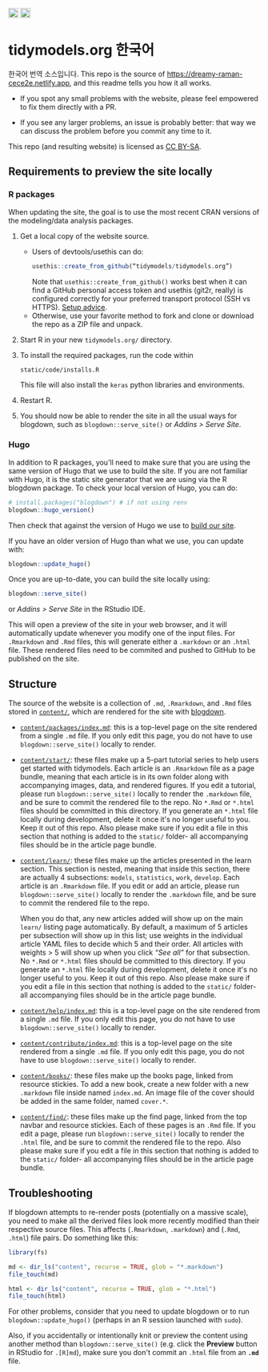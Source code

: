<a alt = "Netlify Deployments" href="https://app.netlify.com/sites/tidymodels-org/deploys"><img src="https://api.netlify.com/api/v1/badges/1979930f-1fd5-42cd-a097-c582d16c24d9/deploy-status" height = 20 /></a>
<a rel="license" href="http://creativecommons.org/licenses/by-sa/4.0/"><img alt="Creative Commons License" style="border-width:0" src="https://i.creativecommons.org/l/by-sa/4.0/88x31.png" height = 20 /></a>

# tidymodels.org 한국어

한국어 번역 소스입니다.
This repo is the source of <https://dreamy-raman-cece2e.netlify.app>, and this readme tells you how it all works. 

* If you spot any small problems with the website, please feel empowered to fix 
  them directly with a PR. 
  
* If you see any larger problems, an issue is probably better: that way we can 
  discuss the problem before you commit any time to it.

This repo (and resulting website) is licensed as [CC BY-SA](LICENSE.md).

## Requirements to preview the site locally 

### R packages

When updating the site, the goal is to use the most recent CRAN versions of the modeling/data analysis packages. 

1. Get a local copy of the website source.
   * Users of devtools/usethis can do:
     ```r
     usethis::create_from_github(“tidymodels/tidymodels.org”)
     ```
     Note that `usethis::create_from_github()` works best when it can find a
     GitHub personal access token and usethis (git2r, really) is configured
     correctly for your preferred transport protocol (SSH vs HTTPS).
     [Setup advice](https://usethis.r-lib.org/articles/articles/usethis-setup.html).
   * Otherwise, use your favorite method to fork and clone or download the
     repo as a ZIP file and unpack.
   
1. Start R in your new `tidymodels.org/` directory. 
   
1. To install the required packages, run the code within
   
   ```
   static/code/installs.R
   ```
   
   This file will also install the `keras` python libraries and environments. 
   
1. Restart R.

1. You should now be able to render the site in all the usual ways for blogdown,
   such as `blogdown::serve_site()` or *Addins > Serve Site*.

### Hugo

In addition to R packages, you'll need to make sure that you are using the same version of Hugo that we use to build the site. If you are not familiar with Hugo, it is the static site generator that we are using via the R blogdown package. To check your local version of Hugo, you can do:

```R
# install.packages("blogdown") # if not using renv
blogdown::hugo_version()
```

Then check that against the version of Hugo we use to [build our site](https://github.com/tidymodels/tidymodels.org/blob/master/netlify.toml#L6).

If you have an older version of Hugo than what we use, you can update with:

```R
blogdown::update_hugo()
```

Once you are up-to-date, you can build the site locally using: 

```R
blogdown::serve_site()
```

 or *Addins > Serve Site* in the RStudio IDE.

This will open a preview of the site in your web browser, and it will 
automatically update whenever you modify one of the input files. For `.Rmarkdown` and `.Rmd` files, this will generate either a `.markdown` or an `.html` file. These rendered files need to be commited and pushed to GitHub to be published on the site.

## Structure

The source of the website is a collection of `.md`, `.Rmarkdown`, and `.Rmd` files stored in [`content/`](content/), which are rendered for the site with [blogdown](https://bookdown.org/yihui/blogdown). 

* [`content/packages/index.md`](content/packages/): this is a top-level page on the site rendered from a single `.md` file. If you only edit this page, you do not have to use `blogdown::serve_site()` locally to render.
  
* [`content/start/`](content/start/): these files make up a 5-part tutorial series to help users get started with tidymodels. Each article is an `.Rmarkdown` file as a page bundle, meaning that each article is in its own folder along with accompanying images, data, and rendered figures. If you edit a tutorial, please run `blogdown::serve_site()` locally to render the `.markdown` file, and be sure to commit the rendered file to the repo. No `*.Rmd` or `*.html` files should be committed in this directory. If you generate an `*.html` file locally during development, delete it once it's no longer useful to you. Keep it out of this repo. Also please make sure if you edit a file in this section that nothing is added to the `static/` folder- all accompanying files should be in the article page bundle.
  
* [`content/learn/`](content/learn/): these files make up the articles presented in the learn section. This section is nested, meaning that inside this section, there are actually 4 subsections: `models`, `statistics`, `work`, `develop`. Each article is an `.Rmarkdown` file. If you edit or add an article, please run `blogdown::serve_site()` locally to render the `.markdown` file, and be sure to commit the rendered file to the repo. 

    When you do that, any new articles added will show up on the main `learn/` listing page automatically. By default, a maximum of 5 articles per subsection will show up in this list; use weights in the individual article YAML files to decide which 5 and their order. All articles with weights > 5 will show up when you click *“See all”* for that subsection. No `*.Rmd` or `*.html` files should be committed to this directory. If you generate an `*.html` file locally during development, delete it once it's no longer useful to you. Keep it out of this repo. Also please make sure if you edit a file in this section that nothing is added to the `static/` folder- all accompanying files should be in the article page bundle.

* [`content/help/index.md`](content/help/): this is a top-level page on the site rendered from a single `.md` file. If you only edit this page, you do not have to use `blogdown::serve_site()` locally to render.

* [`content/contribute/index.md`](content/contribute/): this is a top-level page on the site rendered from a single `.md` file. If you only edit this page, you do not have to use `blogdown::serve_site()` locally to render.

* [`content/books/`](content/books/): these files make up the books page, linked from resource stickies. To add a new book, create a new folder with a new `.markdown` file inside named `index.md`. An image file of the cover should be added in the same folder, named `cover.*`.

* [`content/find/`](content/find/): these files make up the find page, linked from the top navbar and resource stickies. Each of these pages is an `.Rmd` file. If you edit a page, please run `blogdown::serve_site()` locally to render the `.html` file, and be sure to commit the rendered file to the repo. Also please make sure if you edit a file in this section that nothing is added to the `static/` folder- all accompanying files should be in the article page bundle.

## Troubleshooting

If blogdown attempts to re-render posts (potentially on a massive scale), you need to make all the derived files look more recently modified than their respective source files. This affects (`.Rmarkdown`, `.markdown`) and (`.Rmd`, `.html`) file pairs. Do something like this:

```R
library(fs)

md <- dir_ls("content", recurse = TRUE, glob = "*.markdown")
file_touch(md)

html <- dir_ls("content", recurse = TRUE, glob = "*.html")
file_touch(html)
```

For other problems, consider that you need to update blogdown or to run `blogdown::update_hugo()` (perhaps in an R session launched with `sudo`).

Also, if you accidentally or intentionally knit or preview the content using another method than `blogdown::serve_site()` (e.g. click the **Preview** button in RStudio for `.[R]md`), make sure you don't commit an `.html` file from an **`.md`** file.

